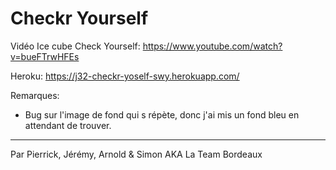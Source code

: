 # Checkr Yourself

Vidéo Ice cube Check Yourself: https://www.youtube.com/watch?v=bueFTrwHFEs

Heroku: https://j32-checkr-yoself-swy.herokuapp.com/

Remarques:

* Bug sur l'image de fond qui s répète, donc j'ai mis un fond bleu en attendant de trouver.

---

Par Pierrick, Jérémy, Arnold & Simon AKA La Team Bordeaux
